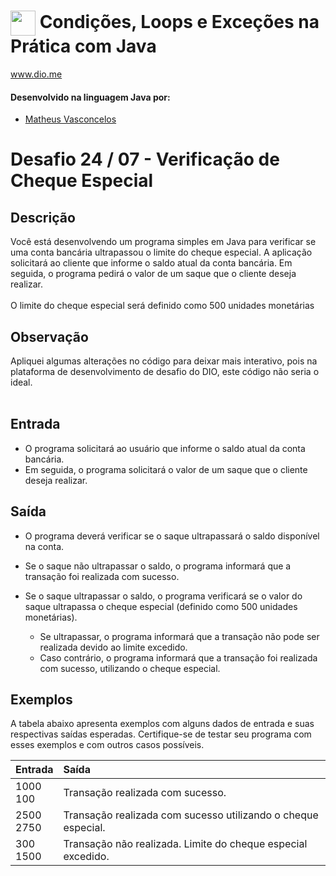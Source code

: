 # <img align="center" width="40px" src="https://hermes.digitalinnovation.one/assets/diome/logo-minimized.png"> Condições, Loops e Exceções na Prática com Java
www.dio.me


#### Desenvolvido na linguagem Java por:
- [Matheus Vasconcelos](https://github.com/Matheus-cabo)
# Desafio 24 / 07 - Verificação de Cheque Especial
## Descrição
Você está desenvolvendo um programa simples em Java para verificar se uma conta bancária ultrapassou o limite do cheque especial. A aplicação solicitará ao cliente que informe o saldo atual da conta bancária. Em seguida, o programa pedirá o valor de um saque que o cliente deseja realizar.
<br><br>
O limite do cheque especial será definido como 500 unidades monetárias

## Observação
Apliquei algumas alterações no código para deixar mais interativo, pois na plataforma de desenvolvimento de desafio do DIO, este código não seria o ideal. 
<br><br>

## Entrada


* O programa solicitará ao usuário que informe o saldo atual da conta bancária.
* Em seguida, o programa solicitará o valor de um saque que o cliente deseja realizar.


## Saída

* O programa deverá verificar se o saque ultrapassará o saldo disponível na conta.

* Se o saque não ultrapassar o saldo, o programa informará que a transação foi realizada com sucesso.
* Se o saque ultrapassar o saldo, o programa verificará se o valor do saque ultrapassa o cheque especial (definido como 500 unidades monetárias).
  * Se ultrapassar, o programa informará que a transação não pode ser realizada devido ao limite excedido.
  * Caso contrário, o programa informará que a transação foi realizada com sucesso, utilizando o cheque especial.
  
## Exemplos
A tabela abaixo apresenta exemplos com alguns dados de entrada e suas respectivas saídas esperadas. Certifique-se de testar seu programa com esses exemplos e com outros casos possíveis.
<table>
  <thead>
    <tr align="left">
      <th>Entrada</th>
      <th>Saída</th>
    </tr>
  </thead>
  <tbody align="left">
    <tr>
      <td>1000<br>
100
      </td>
      <td>Transação realizada com sucesso.
      </td>
    </tr>
    <tr>
      <td>2500 <br>
2750
      </td>
      <td>Transação realizada com sucesso utilizando o cheque especial.</td>
    </tr>
    <tr>
      <td>300<br>
1500</td>
      <td>Transação não realizada. Limite do cheque especial excedido.</td>   
    </tr>
  </tbody>
  <tfoot></tfoot>
</table>
